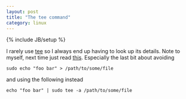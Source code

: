 ```yaml
---
layout: post
title: "The tee command"
category: linux
---
```

{% include JB/setup %}

I rarely use [tee](http://manpages.ubuntu.com/manpages/lucid/man1/tee.1.html) so I always end up having to look up its details. Note to myself, next time just read [this](http://stackoverflow.com/questions/764463/unix-confusing-use-of-the-tee-command). Especially the last bit about avoiding

`sudo echo "foo bar" > /path/to/some/file`

and using the following instead

`echo "foo bar" | sudo tee -a /path/to/some/file`
